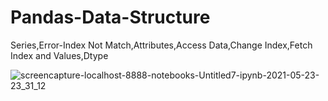 # Pandas-Data-Structure
Series,Error-Index Not Match,Attributes,Access Data,Change Index,Fetch Index and Values,Dtype

![screencapture-localhost-8888-notebooks-Untitled7-ipynb-2021-05-23-23_31_12](https://user-images.githubusercontent.com/82565293/119271484-6043db80-bc1f-11eb-9373-86971a4bee4a.png)

